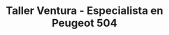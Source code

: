 ---
title: "Taller Ventura - Especialista en Peugeot 504"
url: /san-salvador-de-jujuy/taller-ventura-especialista-en-peugeot-504/
shop: Autowerkstatt
---